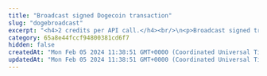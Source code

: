 ```yaml
---
title: "Broadcast signed Dogecoin transaction"
slug: "dogebroadcast"
excerpt: "<h4>2 credits per API call.</h4><br/>\n<p>Broadcast signed transaction to Dogecoin blockchain. This method is used internally from Tatum KMS or Tatum client libraries.\nIt is possible to create custom signing mechanism and use this method only for broadcasting data to the blockchain.</p>"
category: 65a8e44fccf94800381cd6f7
hidden: false
createdAt: "Mon Feb 05 2024 11:38:51 GMT+0000 (Coordinated Universal Time)"
updatedAt: "Mon Feb 05 2024 11:38:51 GMT+0000 (Coordinated Universal Time)"
---
```

